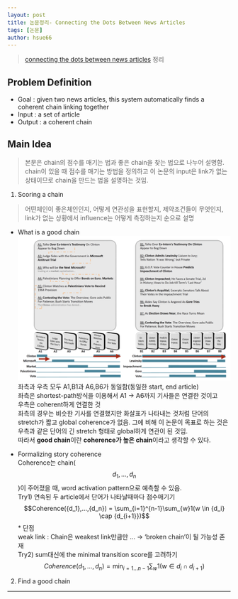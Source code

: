```yaml
---
layout: post
title: 논문정리- Connecting the Dots Between News Articles
tags: [논문]
author: hsue66 
---
```


> [connecting the dots between news articles](http://www.cs.huji.ac.il/~dshahaf/kdd2010-shahaf-guestrin.pdf) 정리 

Problem Definition
------------
* Goal : given two news articles, this system automatically finds a coherent chain linking together
* Input : a set of article
* Output : a coherent chain


Main Idea
----------
> 본문은 chain의 점수를 매기는 법과 좋은 chain을 찾는 법으로 나누어 설명함. chain이 있을 때 점수를 매기는 방법을 정의하고 이 논문의 input은 link가 없는 상태이므로 chain을 만드는 법을 설명하는 것임.

1. Scoring a chain
> 어떤체인이 좋은체인인지, 어떻게 연관성을 표현할지, 제약조건들이 무엇인지, link가 없는 상황에서 influence는 어떻게 측정하는지 순으로 설명  

- What is a good chain
![good chain](/assets/img/postimg/ctd-gc.png)
좌측과 우측 모두 A1,B1과 A6,B6가 동일함(동일한 start, end article)  
좌측은 shortest-path방식을 이용해서 A1 → A6까지 기사들은 연결한 것이고  
우측은 coherent하게 연결한 것  
좌측의 경우는 비슷한 기사를 연결했지만 화살표가 나타내는 것처럼 단어의 stretch가 짧고 global coherence가 없음. 
그에 비해 이 논문이 목표로 하는 것은 우측과 같은 단어의 긴 stretch 형태로 global하게 연관이 된 것임.   
따라서 **good chain**이란 **coherence가 높은 chain**이라고 생각할 수 있다.

- Formalizing story coherence  
Coherence는 chain($${d_1},...,{d_n}$$)이 주어졌을 때, word activation pattern으로 예측할 수 있음.    
Try1) 연속된 두 article에서 단어가 나타날때마다 점수매기기  
$$Coherence({d_1},...,{d_n}) = \sum_{i=1}^{n-1}\sum_{w}1(w \in {d_i} \cap {d_{i+1}})$$  * 단점  
weak link : Chain은 weakest link만큼만 ... → ‘broken chain’이 될 가능성 존재  
Try2) sum대신에 the minimal transition score를 고려하기
$$ Coherence({d_1},...,{d_n}) = \min_{i=1...n-1}\sum_{w}1(w \in {d_i} \cap {d_{i+1}}) $$

2. Find a good chain
-------------------


